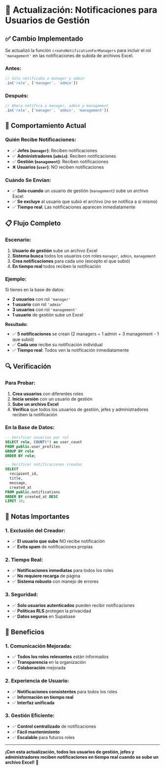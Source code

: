 # 🔧 Actualización: Notificaciones para Usuarios de Gestión

## ✅ Cambio Implementado

Se actualizó la función `createNotificationForManagers` para incluir el rol `'management'` en las notificaciones de subida de archivos Excel.

### **Antes:**
```javascript
// Solo notificaba a manager y admin
.in('role', ['manager', 'admin'])
```

### **Después:**
```javascript
// Ahora notifica a manager, admin y management
.in('role', ['manager', 'admin', 'management'])
```

## 🎯 Comportamiento Actual

### **Quién Recibe Notificaciones:**
- ✅ **Jefes (`manager`)**: Reciben notificaciones
- ✅ **Administradores (`admin`)**: Reciben notificaciones  
- ✅ **Gestión (`management`)**: Reciben notificaciones
- ❌ **Usuarios (`user`)**: NO reciben notificaciones

### **Cuándo Se Envían:**
- ✅ **Solo cuando** un usuario de gestión (`management`) sube un archivo Excel
- ✅ **Se excluye** al usuario que subió el archivo (no se notifica a sí mismo)
- ✅ **Tiempo real**: Las notificaciones aparecen inmediatamente

## 📋 Flujo Completo

### **Escenario:**
1. **Usuario de gestión** sube un archivo Excel
2. **Sistema busca** todos los usuarios con roles `manager`, `admin`, `management`
3. **Crea notificaciones** para cada uno (excepto el que subió)
4. **En tiempo real** todos reciben la notificación

### **Ejemplo:**
Si tienes en la base de datos:
- **2 usuarios** con rol `'manager'`
- **1 usuario** con rol `'admin'`  
- **3 usuarios** con rol `'management'`
- **1 usuario** de gestión sube un Excel

**Resultado:**
- ✅ **5 notificaciones** se crean (2 managers + 1 admin + 3 management - 1 que subió)
- ✅ **Cada uno** recibe su notificación individual
- ✅ **Tiempo real**: Todos ven la notificación inmediatamente

## 🔍 Verificación

### **Para Probar:**
1. **Crea usuarios** con diferentes roles
2. **Inicia sesión** con un usuario de gestión
3. **Sube un archivo Excel**
4. **Verifica** que todos los usuarios de gestión, jefes y administradores reciben la notificación

### **En la Base de Datos:**
```sql
-- Verificar usuarios por rol
SELECT role, COUNT(*) as user_count
FROM public.user_profiles 
GROUP BY role 
ORDER BY role;

-- Verificar notificaciones creadas
SELECT 
  recipient_id,
  title,
  message,
  created_at
FROM public.notifications 
ORDER BY created_at DESC 
LIMIT 10;
```

## 📝 Notas Importantes

### **1. Exclusión del Creador:**
- ✅ **El usuario que sube** NO recibe notificación
- ✅ **Evita spam** de notificaciones propias

### **2. Tiempo Real:**
- ✅ **Notificaciones inmediatas** para todos los roles
- ✅ **No requiere recarga** de página
- ✅ **Sistema robusto** con manejo de errores

### **3. Seguridad:**
- ✅ **Solo usuarios autenticados** pueden recibir notificaciones
- ✅ **Políticas RLS** protegen la privacidad
- ✅ **Datos seguros** en Supabase

## 🚀 Beneficios

### **1. Comunicación Mejorada:**
- ✅ **Todos los roles relevantes** están informados
- ✅ **Transparencia** en la organización
- ✅ **Colaboración** mejorada

### **2. Experiencia de Usuario:**
- ✅ **Notificaciones consistentes** para todos los roles
- ✅ **Información en tiempo real**
- ✅ **Interfaz unificada**

### **3. Gestión Eficiente:**
- ✅ **Control centralizado** de notificaciones
- ✅ **Fácil mantenimiento**
- ✅ **Escalable** para futuros roles

---

**¡Con esta actualización, todos los usuarios de gestión, jefes y administradores reciben notificaciones en tiempo real cuando se sube un archivo Excel!** 🎉 